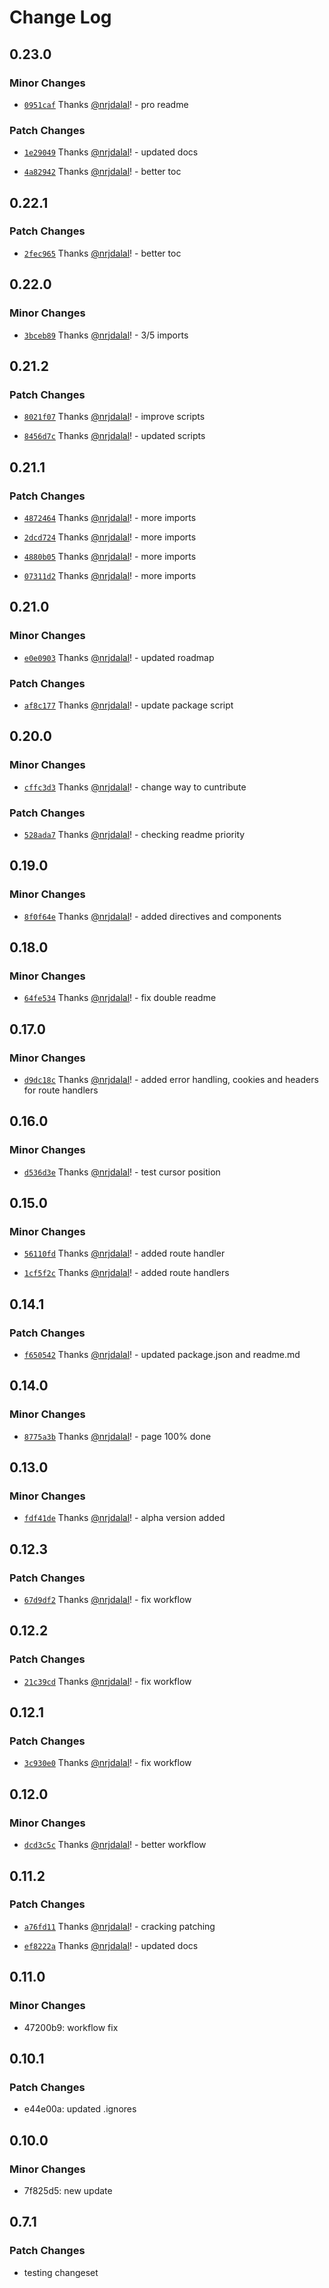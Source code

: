 # Change Log

## 0.23.0

### Minor Changes

- [`0951caf`](https://github.com/nrjdalal/next.js-assistant/commit/0951caf749f8f3dc788877bf48b56cb27ce9d650) Thanks [@nrjdalal](https://github.com/nrjdalal)! - pro readme

### Patch Changes

- [`1e29049`](https://github.com/nrjdalal/next.js-assistant/commit/1e29049011c3b394b5ccee6704344887ee65e34b) Thanks [@nrjdalal](https://github.com/nrjdalal)! - updated docs

- [`4a82942`](https://github.com/nrjdalal/next.js-assistant/commit/4a82942ba773052bcc13a983dbf52e30be327696) Thanks [@nrjdalal](https://github.com/nrjdalal)! - better toc

## 0.22.1

### Patch Changes

- [`2fec965`](https://github.com/nrjdalal/next.js-assistant/commit/2fec965e636fb45170b1262da893348c08db2c82) Thanks [@nrjdalal](https://github.com/nrjdalal)! - better toc

## 0.22.0

### Minor Changes

- [`3bceb89`](https://github.com/nrjdalal/next.js-assistant/commit/3bceb89da29d8efc98406b339c77de8b996a1da9) Thanks [@nrjdalal](https://github.com/nrjdalal)! - 3/5 imports

## 0.21.2

### Patch Changes

- [`8021f07`](https://github.com/nrjdalal/next.js-assistant/commit/8021f0787f9fdd84af633281a9adc8c616aaa1a3) Thanks [@nrjdalal](https://github.com/nrjdalal)! - improve scripts

- [`8456d7c`](https://github.com/nrjdalal/next.js-assistant/commit/8456d7caacb2a72012a4eca539ec475856bb0dfe) Thanks [@nrjdalal](https://github.com/nrjdalal)! - updated scripts

## 0.21.1

### Patch Changes

- [`4872464`](https://github.com/nrjdalal/next.js-assistant/commit/48724647532ccfb1de1b58ccdd518bdeb6c05f0b) Thanks [@nrjdalal](https://github.com/nrjdalal)! - more imports

- [`2dcd724`](https://github.com/nrjdalal/next.js-assistant/commit/2dcd7240758c90923f836599dcfde95d1ea10f17) Thanks [@nrjdalal](https://github.com/nrjdalal)! - more imports

- [`4880b05`](https://github.com/nrjdalal/next.js-assistant/commit/4880b0514e9a7703d54f5b3fa037c6f21bad48b4) Thanks [@nrjdalal](https://github.com/nrjdalal)! - more imports

- [`07311d2`](https://github.com/nrjdalal/next.js-assistant/commit/07311d28ff03b05ed6e1d801f08f7415adcbffde) Thanks [@nrjdalal](https://github.com/nrjdalal)! - more imports

## 0.21.0

### Minor Changes

- [`e0e0903`](https://github.com/nrjdalal/next.js-assistant/commit/e0e09036f70d061287b9c23d57945a3be57b0da4) Thanks [@nrjdalal](https://github.com/nrjdalal)! - updated roadmap

### Patch Changes

- [`af8c177`](https://github.com/nrjdalal/next.js-assistant/commit/af8c1771bbc5305e7dfb65ecc284a6fc91586eaa) Thanks [@nrjdalal](https://github.com/nrjdalal)! - update package script

## 0.20.0

### Minor Changes

- [`cffc3d3`](https://github.com/nrjdalal/next.js-assistant/commit/cffc3d399bd17ef7eb867115bfec136dfe59473a) Thanks [@nrjdalal](https://github.com/nrjdalal)! - change way to cuntribute

### Patch Changes

- [`528ada7`](https://github.com/nrjdalal/next.js-assistant/commit/528ada74abb7b95913e382b6425df7dd90ab2f80) Thanks [@nrjdalal](https://github.com/nrjdalal)! - checking readme priority

## 0.19.0

### Minor Changes

- [`8f0f64e`](https://github.com/nrjdalal/next.js-assistant/commit/8f0f64e8c5d37fd5d14d9e87c70e1c98804cb0ee) Thanks [@nrjdalal](https://github.com/nrjdalal)! - added directives and components

## 0.18.0

### Minor Changes

- [`64fe534`](https://github.com/nrjdalal/next.js-assistant/commit/64fe5346658c36b82b8595328a83da6e4fa596cb) Thanks [@nrjdalal](https://github.com/nrjdalal)! - fix double readme

## 0.17.0

### Minor Changes

- [`d9dc18c`](https://github.com/nrjdalal/next.js-assistant/commit/d9dc18ca2e76ff41b664f6c4ff2722db935bbe7d) Thanks [@nrjdalal](https://github.com/nrjdalal)! - added error handling, cookies and headers for route handlers

## 0.16.0

### Minor Changes

- [`d536d3e`](https://github.com/nrjdalal/next.js-assistant/commit/d536d3ef7ef22fcb33e49c0d9062b2768da9bc6e) Thanks [@nrjdalal](https://github.com/nrjdalal)! - test cursor position

## 0.15.0

### Minor Changes

- [`56110fd`](https://github.com/nrjdalal/next.js-assistant/commit/56110fd1da56d97c44b1323b687b85f64d3bb07a) Thanks [@nrjdalal](https://github.com/nrjdalal)! - added route handler

- [`1cf5f2c`](https://github.com/nrjdalal/next.js-assistant/commit/1cf5f2cbba5bfb4dc0422f6d77873862ee03b1ca) Thanks [@nrjdalal](https://github.com/nrjdalal)! - added route handlers

## 0.14.1

### Patch Changes

- [`f650542`](https://github.com/nrjdalal/next.js-assistant/commit/f650542c6188ae0a1bea2437aac738d08d87bd0d) Thanks [@nrjdalal](https://github.com/nrjdalal)! - updated package.json and readme.md

## 0.14.0

### Minor Changes

- [`8775a3b`](https://github.com/nrjdalal/next.js-assistant/commit/8775a3b9262d427b912cfd81eb88a58669432c34) Thanks [@nrjdalal](https://github.com/nrjdalal)! - page 100% done

## 0.13.0

### Minor Changes

- [`fdf41de`](https://github.com/nrjdalal/next.js-assistant/commit/fdf41de0ddde2431b1c18db4b62a1578d1d6e144) Thanks [@nrjdalal](https://github.com/nrjdalal)! - alpha version added

## 0.12.3

### Patch Changes

- [`67d9df2`](https://github.com/nrjdalal/next.js-assistant/commit/67d9df296cf9707a7910405759295195c7db83d8) Thanks [@nrjdalal](https://github.com/nrjdalal)! - fix workflow

## 0.12.2

### Patch Changes

- [`21c39cd`](https://github.com/nrjdalal/next.js-assistant/commit/21c39cd023df58fa7ef997674c461a0cec782fa2) Thanks [@nrjdalal](https://github.com/nrjdalal)! - fix workflow

## 0.12.1

### Patch Changes

- [`3c930e0`](https://github.com/nrjdalal/next.js-assistant/commit/3c930e0570b159968b9e36e0f0d6c56f0791cbe7) Thanks [@nrjdalal](https://github.com/nrjdalal)! - fix workflow

## 0.12.0

### Minor Changes

- [`dcd3c5c`](https://github.com/nrjdalal/next.js-assistant/commit/dcd3c5cf8843cef900a8590ded42a4767824a350) Thanks [@nrjdalal](https://github.com/nrjdalal)! - better workflow

## 0.11.2

### Patch Changes

- [`a76fd11`](https://github.com/nrjdalal/next.js-assistant/commit/a76fd11b4292914124bc642c26d53714955c17eb) Thanks [@nrjdalal](https://github.com/nrjdalal)! - cracking patching

- [`ef8222a`](https://github.com/nrjdalal/next.js-assistant/commit/ef8222a0551f3ed5be0fdff393d2e73939e9fa38) Thanks [@nrjdalal](https://github.com/nrjdalal)! - updated docs

## 0.11.0

### Minor Changes

- 47200b9: workflow fix

## 0.10.1

### Patch Changes

- e44e00a: updated .ignores

## 0.10.0

### Minor Changes

- 7f825d5: new update

## 0.7.1

### Patch Changes

- testing changeset
